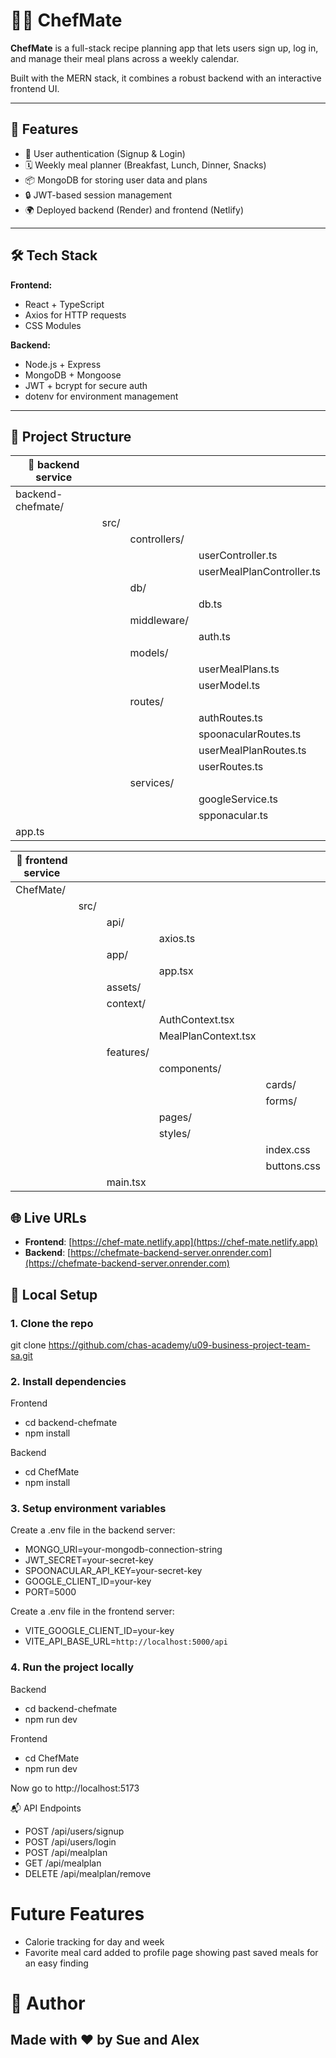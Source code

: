 # 👨‍🍳 ChefMate

**ChefMate** is a full-stack recipe planning app that lets users sign up, log in, and manage their meal plans across a weekly calendar.

Built with the MERN stack, it combines a robust backend with an interactive frontend UI.

---

## 🚀 Features

- 🔐 User authentication (Signup & Login)
- 🗓️ Weekly meal planner (Breakfast, Lunch, Dinner, Snacks)
- 📦 MongoDB for storing user data and plans
- 🔒 JWT-based session management
- 🌍 Deployed backend (Render) and frontend (Netlify)

---

## 🛠️ Tech Stack

**Frontend:**

- React + TypeScript
- Axios for HTTP requests
- CSS Modules

**Backend:**

- Node.js + Express
- MongoDB + Mongoose
- JWT + bcrypt for secure auth
- dotenv for environment management

---

## 📂 Project Structure

| 📂 backend service  |     |              |                            |
|---------------------|-----|--------------|----------------------------|
| backend-chefmate/   |     |              |                            |
|                     |src/ |              |                            |
|                     |     | controllers/ |                            |
|                     |     |              | userController.ts          |
|                     |     |              | userMealPlanController.ts  |
|                     |     | db/          |                            |
|                     |     |              | db.ts                      |
|                     |     | middleware/  |                            |
|                     |     |              | auth.ts                    |
|                     |     | models/      |                            |
|                     |     |              | userMealPlans.ts           |
|                     |     |              | userModel.ts               |
|                     |     | routes/      |                            |
|                     |     |              | authRoutes.ts              |
|                     |     |              | spoonacularRoutes.ts       |
|                     |     |              | userMealPlanRoutes.ts      |
|                     |     |              | userRoutes.ts              |
|                     |     | services/    |                            |
|                     |     |              | googleService.ts           |
|                     |     |              | spponacular.ts             |
| app.ts              |                    |

| 📂 frontend service |       |             |                     |             |
|---------------------|-------|-------------|---------------------|-------------|
| ChefMate/           |       |             |                     |             |
|                     | src/  |             |                     |             |
|                     |       | api/        |                     |             |
|                     |       |             | axios.ts            |             |
|                     |       | app/        |                     |             |
|                     |       |             | app.tsx             |             |
|                     |       | assets/     |                     |             |
|                     |       | context/    |                     |             |
|                     |       |             | AuthContext.tsx     |             |
|                     |       |             | MealPlanContext.tsx |             |
|                     |       | features/   |                     |             |
|                     |       |             | components/         |             |
|                     |       |             |                     | cards/      |
|                     |       |             |                     | forms/      |
|                     |       |             | pages/              |             |
|                     |       |             | styles/             |             |
|                     |       |             |                     | index.css   |
|                     |       |             |                     | buttons.css |
|                     |       | main.tsx    |                     |             |

## 🌐 Live URLs

- **Frontend**: [https://chef-mate.netlify.app](https://chef-mate.netlify.app)
- **Backend**: [https://chefmate-backend-server.onrender.com](https://chefmate-backend-server.onrender.com)


## 🧪 Local Setup

### 1. Clone the repo

git clone https://github.com/chas-academy/u09-business-project-team-sa.git

### 2. Install dependencies

Frontend

- cd backend-chefmate
- npm install

Backend

- cd ChefMate
- npm install

### 3. Setup environment variables

Create a .env file in the backend server:

- MONGO_URI=your-mongodb-connection-string
- JWT_SECRET=your-secret-key
- SPOONACULAR_API_KEY=your-secret-key
- GOOGLE_CLIENT_ID=your-key
- PORT=5000

Create a .env file in the frontend server:

- VITE_GOOGLE_CLIENT_ID=your-key
- VITE_API_BASE_URL=`http://localhost:5000/api`

### 4. Run the project locally

Backend

- cd backend-chefmate
- npm run dev

Frontend

- cd ChefMate
- npm run dev

Now go to http://localhost:5173

📬 API Endpoints

- POST /api/users/signup
- POST /api/users/login
- POST /api/mealplan
- GET /api/mealplan
- DELETE /api/mealplan/remove

<!-- Body:

json

{
  "username": "yourName",

  "email": "you@example.com",

  "password": "yourPassword"
}

- POST /api/users/login

Body:

json

{
  "email": "you@example.com",
  "password": "yourPassword"
} -->

# Future Features

- Calorie tracking for day and week
- Favorite meal card added to profile page showing past saved meals for an easy finding

# 🙌 Author

## Made with ❤️ by Sue and Alex
